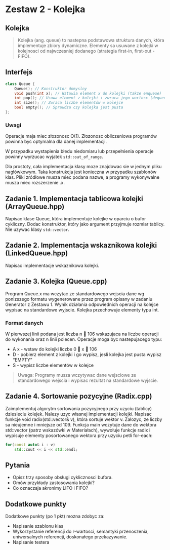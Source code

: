 # Zestaw 2 - Kolejka

## Kolejka

> Kolejka (ang. queue) to nastepna podstawowa struktura danych, która implementuje zbiory dynamiczne. Elementy sa usuwane z kolejki w kolejnosci od najwczesniej dodanego (strategia first-in, first-out - FIFO).

## Interfejs

```cpp
class Queue {
	Queue(); // Konstruktor domyslny
	void push(int x); // Wstawia element x do kolejki (takze enqueue)
	int pop(); // Usuwa element z kolejki i zwraca jego wartosc (dequeue)
	int size(); // Zwraca liczbe elementów w kolejce
	bool empty(); // Sprawdza czy kolejka jest pusta
};
```
### Uwagi

Operacje maja miec złozonosc O(1). Złozonosc obliczeniowa programów powinna byc optymalna dla danej implementacji.

W przypadku wystapienia błedu niedomiaru lub przepełnienia operacje powinny wyrzucac wyjatek `std::out_of_range`.

Dla prostoty, cała implementacja klasy moze znajdowac sie w jednym pliku nagłówkowym. Taka konstrukcja jest konieczna w przypadku szablonów klas. Pliki zródłowe musza miec podana nazwe, a programy wykonywalne musza miec rozszerzenie .x.

## Zadanie 1. Implementacja tablicowa kolejki (ArrayQueue.hpp)

Napisac klase Queue, która implementuje kolejke w oparciu o bufor cykliczny. Dodac konstruktor, który jako argument przyjmuje rozmiar tablicy. Nie uzywac klasy `std::vector`.

## Zadanie 2. Implementacja wskaznikowa kolejki (LinkedQueue.hpp)

Napisac implementacje wskaznikowa kolejki.

## Zadanie 3. Kolejka (Queue.cpp)

Program Queue.x ma wczytac ze standardowego wejscia dane wg ponizszego formatu wygenerowane przez program opisany w zadaniu Generator z Zestawu 1. Wynik działania odpowiednich operacji na kolejce wypisac na standardowe wyjscie. Kolejka przechowuje elementy typu int.

### Format danych

W pierwszej linii podana jest liczba n  106 wskazujaca na liczbe operacji do
wykonania oraz n linii polecen. Operacje moga byc nastepujacego typu:

- A x - wstaw do kolejki liczbe 0  x  106
- D - pobierz element z kolejki i go wypisz, jesli kolejka jest pusta wypisz “EMPTY”
- S - wypisz liczbe elementów w kolejce

> Uwaga: Programy musza wczytywac dane wejsciowe ze standardowego wejscia i wypisac rezultat na standardowe wyjscie.

## Zadanie 4. Sortowanie pozycyjne (Radix.cpp)

Zaimplementuj algorytm sortowania pozycyjnego przy uzyciu (tablicy) dziesieciu kolejek. Nalezy uzyc własnej implementacji kolejki. Napisac funkcje void radix(std::vector<int>& v), która sortuje wektor v. Załozyc, ze liczby sa nieujemne i mniejsze od 109. Funkcja main wczytuje dane do wektora std::vector<int> (patrz wskazówki w Materiałach), wywołuje funkcje radix i wypisuje elementy posortowanego wektora przy uzyciu petli for-each:

```cpp
for(const auto& i : v)
	std::cout << i << std::endl;
```

## Pytania

- Opisz trzy sposoby obsługi cyklicznosci bufora.
- Omów przykłady zastosowania kolejki?
- Co oznaczaja akronimy LIFO i FIFO?

## Dodatkowe punkty

Dodatkowe punkty (po 1 pkt) mozna zdobyc za:

- Napisanie szablonu klas
- Wykorzystanie referencji do r-wartosci, semantyki przenoszenia, uniwersalnych referencji, doskonałego przekazywanie.
- Napisanie testera